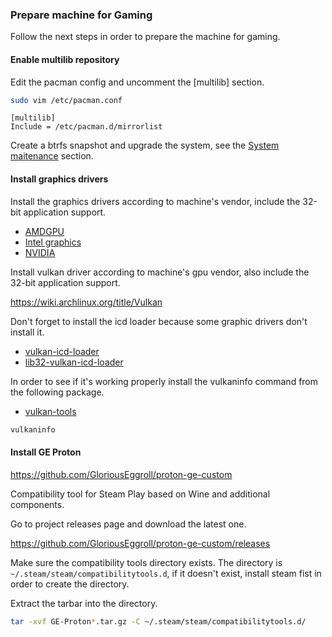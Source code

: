 ### Prepare machine for Gaming

Follow the next steps in order to prepare the machine for gaming.

#### Enable multilib repository

Edit the pacman config and uncomment the [multilib] section.

```sh
sudo vim /etc/pacman.conf
```

```
[multilib]
Include = /etc/pacman.d/mirrorlist
```

Create a btrfs snapshot and upgrade the system, see the [System maitenance](howtos/system-maintenance.md) section.

#### Install graphics drivers

Install the graphics drivers according to machine's vendor, include the 32-bit application support.

- [AMDGPU](https://wiki.archlinux.org/title/AMDGPU)
- [Intel graphics](https://wiki.archlinux.org/title/Intel_graphics)
- [NVIDIA](https://wiki.archlinux.org/title/NVIDIA)

Install vulkan driver according to machine's gpu vendor, also include the 32-bit application support.

https://wiki.archlinux.org/title/Vulkan

Don't forget to install the icd loader because some graphic drivers don't install it.

- [vulkan-icd-loader](https://archlinux.org/packages/extra/x86_64/vulkan-icd-loader/)
- [lib32-vulkan-icd-loader](https://archlinux.org/packages/multilib/x86_64/lib32-vulkan-icd-loader/)

In order to see if it's working properly install the vulkaninfo command from the following package.

- [vulkan-tools](https://archlinux.org/packages/extra/x86_64/vulkan-tools/)

```sh
vulkaninfo
```

#### Install GE Proton

https://github.com/GloriousEggroll/proton-ge-custom

Compatibility tool for Steam Play based on Wine and additional components.

Go to project releases page and download the latest one.

https://github.com/GloriousEggroll/proton-ge-custom/releases

Make sure the compatibility tools directory exists. The directory is ```~/.steam/steam/compatibilitytools.d```, if it doesn't exist, install steam fist in order to create the directory.

Extract the tarbar into the directory.

```sh
tar -xvf GE-Proton*.tar.gz -C ~/.steam/steam/compatibilitytools.d/
```
